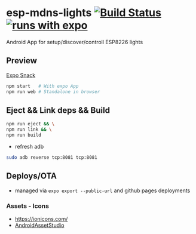 # esp-mdns-lights [![Build Status](https://travis-ci.org/aenniw/esp-mdns-lights.svg?branch=develop)](https://travis-ci.org/aenniw/esp-mdns-lights) [![runs with expo](https://img.shields.io/badge/Runs%20with%20Expo-000.svg?style=flat-square&logo=EXPO&labelColor=f3f3f3&logoColor=000)](https://expo.io/)

Android App for setup/discover/controll ESP8226 lights

## Preview

[Expo Snack](https://snack.expo.io/@git/github.com/aenniw/esp-mdns-lights@develop)

```bash
npm start   # With expo App
npm run web # Standalone in browser
```

## Eject && Link deps && Build

```bash
npm run eject && \
npm run link && \
npm run build
```

- refresh adb

```bash
sudo adb reverse tcp:8081 tcp:8081
```

## Deploys/OTA

- managed via `expo export --public-url` and github pages deployments

### Assets - Icons

- https://ionicons.com/
- [AndroidAssetStudio](http://romannurik.github.io/AndroidAssetStudio/index.html)
